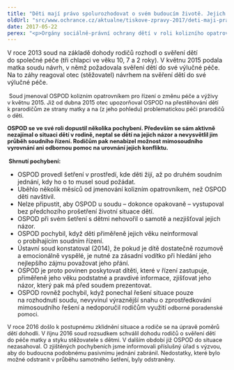 ```yaml
---
title: "Děti mají právo spolurozhodovat o svém budoucím životě. Jejich názor nelze ignorovat"
oldUrl: "src/www.ochrance.cz/aktualne/tiskove-zpravy-2017/deti-maji-pravo-spolurozhodovat-o-svem-budoucim-zivote-jejich-nazor-nelze-ignorovat"
date: 2017-05-22
perex: "<p>Orgány sociálně-právní ochrany dětí v roli kolizního opatrovníka nemohou být pasivní a pouze čekat na rozhodnutí soudu. Jejich základní povinností je hájit nejlepší zájem dětí při rozvodových konfliktech rodičů. Přesto jsme nedávno uzavřeli případ, kdy sociální pracovnice navštívila děti, jejichž zájem měla hájit, až po druhém soudním líčení a to na výzvu soudu. Na jejich názor ohledně budoucího života se jich nezeptala nikdy. </p>"
---
```


<!-- imported from the old website -->

<p>V roce 2013 soud na základě dohody rodičů rozhodl o svěření dětí do společné péče (tři chlapci ve věku 10, 7 a 2 roky). V květnu 2015 podala matka soudu návrh, v němž požadovala svěření dětí do své výlučné péče. Na to záhy reagoval otec (stěžovatel) návrhem na svěření dětí do své výlučné péče. </p> <p> <span style="font-size: 12.8px;">Soud jmenoval OSPOD kolizním opatrovníkem pro řízení o změnu péče a výživy v květnu 2015. Již od dubna 2015 otec upozorňoval OSPOD na přestěhování dětí k prarodičům ze strany matky a na (z jeho pohledu) problematickou péči prarodičů o děti.</span></p> <p><span style="font-size: 12.8px;"><b>OSPOD se ve své roli dopustil několika pochybení. Především se sám aktivně nezajímal o situaci dětí v rodině, neptal se dětí na jejich názor a nevysvětlil jim průběh soudního řízení. Rodičům pak nenabízel možnost mimosoudního vyrovnání ani odbornou pomoc na urovnání jejich konfliktu.</b></span></p> <p><b> <span style="font-size: 12.8px;">Shrnutí pochybení:</span></b></p> <p></p><ul><li>OSPOD provedl šetření v prostředí, kde děti žijí, až po druhém soudním jednání, kdy ho o to musel soud požádat.</li><li>Uběhlo několik měsíců od jmenování kolizním opatrovníkem, než OSPOD děti navštívil.</li><li>Nelze připustit, aby OSPOD u soudu – dokonce opakovaně – vystupoval bez předchozího prošetření životní situace dětí.</li><li>OSPOD při svém šetření s dětmi nehovořil o samotě a nezjišťoval jejich názor.</li><li>OSPOD pochybil, když děti přiměřeně jejich věku neinformoval o probíhajícím soudním řízení.</li><li>Ústavní soud konstatoval (2014), že pokud je dítě dostatečně rozumově a emocionálně vyspělé, je nutné za zásadní vodítko při hledání jeho nejlepšího zájmu považovat jeho přání.</li><li>OSPOD je proto povinen poskytovat dítěti, které v řízení zastupuje, přiměřeně jeho věku podstatné a pravdivé informace, zjišťovat jeho názor, který pak má před soudem prezentovat.</li><li>OSPOD rovněž pochybil, když ponechal řešení situace pouze na rozhodnutí soudu, nevyvinul výraznější snahu o zprostředkování mimosoudního řešení a nedoporučil rodičům využití <span style="font-size: 12.8px;">odborné poradenské pomoci.</span></li></ul><p></p>        <p><span style="font-size: 12.8px;">V roce 2016 došlo k postupnému zklidnění situace a rodiče se na úpravě poměrů dětí dohodli. V říjnu 2016 soud rozsudkem schválil dohodu rodičů o svěření dětí do péče matky a styku stěžovatele s dětmi. V dalším období již OSPOD do situace nezasahoval. O zjištěných pochybeních jsme informovali příslušný úřad s výzvou, aby do budoucna podobnému pasivnímu jednání zabránil. Nedostatky, které bylo možné odstranit v průběhu samotného šetření, byly odstraněny. </span></p>
